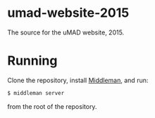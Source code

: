 # umad-website-2015

The source for the uMAD website, 2015.

# Running

Clone the repository, install [Middleman](https://middlemanapp.com), and run:

````bash
$ middleman server
````
from the root of the repository.
